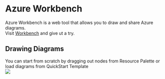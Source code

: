 # Azure Workbench

Azure Workbench is a web tool that allows you to draw and share Azure diagrams. \
Visit [Workbench](https://www.azureworkbench.com/) and give ut a try.

## Drawing Diagrams

You can start from scratch by dragging out nodes from Resource Palette or load diagrams from QuickStart Template \
![](https://github.com/weixian-zhang/Azure-Workbench/ims/[branch]/draw-rp-qt.png?raw=true)

